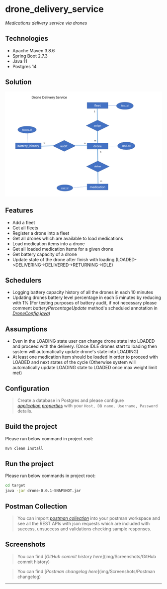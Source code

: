 # drone_delivery_service
_Medications delivery service via drones_

## Technologies
- Apache Maven 3.8.6
- Spring Boot 2.7.3
- Java 11
- Postgres 14

## Solution
![ER diagram](img/ER_diagram.png)

## Features
- Add a fleet
- Get all fleets
- Register a drone into a fleet
- Get all drones which are available to load medications
- Load medication items into a drone
- Get all loaded medication items for a given drone
- Get battery capacity of a drone
- Update state of the drone after finish with loading (LOADED->DELIVERING->DELIVERED->RETURNING->IDLE)

## Schedulers
- Logging battery capacity history of all the drones in each 10 minutes
- Updating drones battery level percentage in each 5 minutes by reducing with 1% (For testing purposes of battery audit, if not necessary please comment _batteryPercentageUpdate_ method's scheduled annotation in [_DroneConfig.java_](src/main/java/com/delivery/drone/config/DroneConfig.java))

## Assumptions
- Even in the LOADING state user can change drone state into LOADED and proceed with the delivery. (Once IDLE drones start to loading then system will automatically update drone's state into LOADING)
- At least one medication item should be loaded in order to proceed with LOADED and next states of the cycle (Otherwise system will automatically update LOADING state to LOADED once max weight limit met)

## Configuration

> Create a database in Postgres and please configure [_application.properties_](src/main/resources/application.properties) with your `Host, DB name, Username, Password` details.

## Build the project

Please run below command in project root:

```sh
mvn clean install
```

## Run the project

Please run below commands in project root:

```sh
cd target
java -jar drone-0.0.1-SNAPSHOT.jar
```

## Postman Collection

> You can import [_postman collection_](postman_collection/drone-delivery-service.postman_collection.json) into your postman workspace and see all the REST APIs with json requests which are included with success, unsuccess and validations checking sample responses.

## Screenshots

> You can find [_GitHub commit history here_](img/Screenshots/GitHub commit history)

> You can find [_Postman changelog here_](img/Screenshots/Postman changelog)


----------